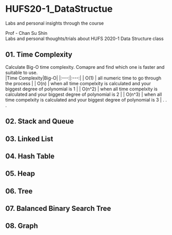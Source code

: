 # HUFS20-1_DataStructue
Labs and personal insights through the course

Prof - Chan Su Shin <br>
Labs and personal thoughts/trials about HUFS 2020-1 Data Structure class

## 01. Time Complexity
Calculate Big-O time complexity. Comapre and find which one is faster and suitable to use. <br>
|Time Complexity|Big-O|
|:---:|:---:|
| O(1) | all numeric time to go through the process |
| O(n) | when all time compelxity is calculated and your biggest degree of polynomial is 1 |
| O(n^2) | when all time compelxity is calculated and your biggest degree of polynomial is 2 |
| O(n^3) | when all time compelxity is calculated and your biggest degree of polynomial is 3 |
.
.
.

## 02. Stack and Queue

## 03. Linked List

## 04. Hash Table

## 05. Heap

## 06. Tree

## 07. Balanced Binary Search Tree

## 08. Graph
